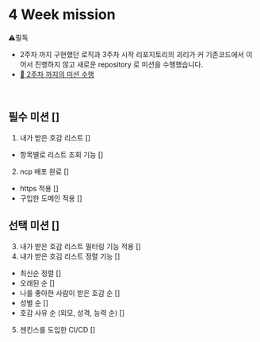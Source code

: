 # 4 Week mission
⚠️필독
- 2주차 까지 구현했던 로직과 3주차 시작 리포지토리의 괴리가 커 기존코드에서 이어서 진행하지 않고 새로운 repository 로 미션을 수행했습니다.
- [🔗 2주차 까지의 미션 수행](https://github.com/choideakook/Mission_ChoiDaeKuk)

<br>

## 필수 미션 []
1. 내가 받은 호감 리스트 []
  - 항목별로 리스트 조회 기능 []
2. ncp 배포 완료 []
  - https 적용 []
  - 구입한 도메인 적용 []

## 선택 미션 []
3. 내가 받은 호감 리스트 필터링 기능 적용 []
4. 내가 받은 호김 리스트 정렬 기능 []
  - 최신순 정렬 []
  - 오래된 순 []
  - 나를 좋아한 사람이 받은 호감 순 []
  - 성별 순 []
  - 호감 사유 순 (외모, 성격, 능력 순) []
5. 젠킨스를 도입한 CI/CD []
